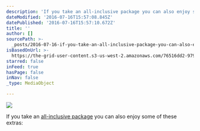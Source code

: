 ```yaml
---
description: 'If you take an all-inclusive package you can also enjoy some of these extras:'
dateModified: '2016-07-16T15:57:08.845Z'
datePublished: '2016-07-16T15:57:10.672Z'
title: ''
author: []
sourcePath: >-
  _posts/2016-07-16-if-you-take-an-all-inclusive-package-you-can-also-enjoy-some.md
isBasedOnUrl: >-
  https://the-grid-user-content.s3-us-west-2.amazonaws.com/76516dd2-979f-4102-9162-68380f2e97b1.jpg
starred: false
inFeed: true
hasPage: false
inNav: false
_type: MediaObject

---
```

![](https://the-grid-user-content.s3-us-west-2.amazonaws.com/76516dd2-979f-4102-9162-68380f2e97b1.jpg)

If you take an [all-inclusive package][0] you can also enjoy some of these extras:

[0]: http://dancing-elephant.com/packages/ "Packages & Beds"